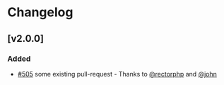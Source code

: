 # Changelog

## [v2.0.0]

### Added

- [#505] some existing pull-request - Thanks to [@rectorphp] and [@john]

[@john]: https://github.com/john
[#505]: https://github.com/dummy/dummy/pull/505
[@rectorphp]: https://github.com/rectorphp